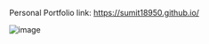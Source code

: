 
Personal Portfolio link: https://sumit18950.github.io/

![image](https://github.com/user-attachments/assets/82d1109f-e957-42c5-948b-96d7e3e5feac)
